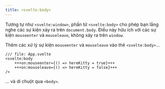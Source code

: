 ```yaml
---
title: <svelte:body>
---
```


Tương tự như `<svelte:window>`, phần tử `<svelte:body>` cho phép bạn lắng nghe các sự kiện xảy ra trên `document.body`. Điều này hữu ích với các sự kiện `mouseenter` và `mouseleave`, không xảy ra trên `window`.


Thêm các xử lý sự kiện `mouseenter` và `mouseleave` vào thẻ `<svelte:body>`...

```svelte
/// file: App.svelte
<svelte:body
	+++on:mouseenter={() => hereKitty = true}+++
	+++on:mouseleave={() => hereKitty = false}+++
/>
```

... và di chuột qua `<body>`.